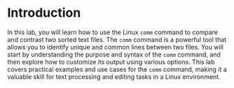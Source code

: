 # Introduction

In this lab, you will learn how to use the Linux `comm` command to compare and contrast two sorted text files. The `comm` command is a powerful tool that allows you to identify unique and common lines between two files. You will start by understanding the purpose and syntax of the `comm` command, and then explore how to customize its output using various options. This lab covers practical examples and use cases for the `comm` command, making it a valuable skill for text processing and editing tasks in a Linux environment.
